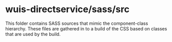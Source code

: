 # wuis-directservice/sass/src

This folder contains SASS sources that mimic the component-class hierarchy. These files
are gathered in to a build of the CSS based on classes that are used by the build.
